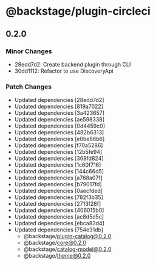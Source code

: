 # @backstage/plugin-circleci

## 0.2.0
### Minor Changes

- 28edd7d2: Create backend plugin through CLI
- 30dd1112: Refactor to use DiscoveryApi

### Patch Changes

- Updated dependencies [28edd7d2]
- Updated dependencies [819a7022]
- Updated dependencies [3a423657]
- Updated dependencies [ae598338]
- Updated dependencies [0d4459c0]
- Updated dependencies [482b6313]
- Updated dependencies [e0be86b6]
- Updated dependencies [f70a5286]
- Updated dependencies [12b5fe94]
- Updated dependencies [368fd824]
- Updated dependencies [1c60f716]
- Updated dependencies [144c66d5]
- Updated dependencies [a768a07f]
- Updated dependencies [b79017fd]
- Updated dependencies [0aecfded]
- Updated dependencies [782f3b35]
- Updated dependencies [2713f28f]
- Updated dependencies [406015b0]
- Updated dependencies [ac8d5d5c]
- Updated dependencies [ebca83d4]
- Updated dependencies [754e31db]
  - @backstage/plugin-catalog@0.2.0
  - @backstage/core@0.2.0
  - @backstage/catalog-model@0.2.0
  - @backstage/theme@0.2.0
